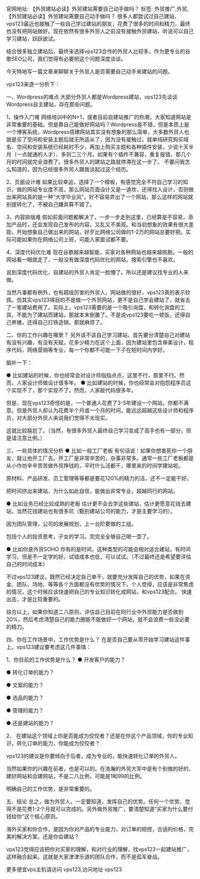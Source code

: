 官网地址:
【外贸建站必读】外贸建站需要自己动手做吗？
标签:
外贸推广,外贸,
【外贸建站必读】外贸建站需要自己动手做吗？
很多人都尝试过自己建站，vps123最近也接触了一些自己学过建站的朋友，花费了很多的时间和精力，最终也没有把网站做好。现在依然有很多外贸人之前没有接触外贸建站，听说可以自己学习建站，跃跃欲试。

结合很多独立建站后，最终来选择vps123合作的外贸人比较多，作为更专业的谷歌SEO公司，我们觉得有必要把这个问题深度谈谈。

今天特地写一篇文章来聊聊关于外贸人是否需要自己动手来建站的问题。

vps123来逐一分析下：

一、Wordpress的难点
大部分外贸人都是Wordpress建站，vps123先谈谈Wordpress自主建站，存在那些问题。

1、操作入门难
网络培训中的N+1，或者目前自建站推广的热潮，大家知道网站是非常重要的基础。但是靠自己能做好网站吗？Wordpress是不错，但是本质上是一个博客系统，Wordpress搭建网站其实没有想象的那么简单，大多数外贸人也就是买了空间和安装主题后就无所适从了，因为没有接触过，就单纯研究购买域名、空间和安装系统已经耗时不少，再加上购买主题和各种插件安装，少说十天半月（一点就通的人才）、多则二三个月。如果有个插件不兼容，重复报错，那几个月的时间就完全浪费了。很多外贸人的建站之路就停滞在这一步了。 不要问我怎么知道的，因为已经很多外贸人跟我谈起过这个经历。

 

2、页面设计难
如果比较幸运，选择了一个模板，有感觉完全不符自己学习的知识，做的网站专业度不高，那么网站页面设计又是一道坎，还得找人设计，否则做出来网站真的是一种“大学毕业风”。好不容易弄出了一个网站，那么这样的网站就别提转化了，不被自己嫌弃算不错了。

 

3、内容排版难
假如前面问题都解决了，一步一步走到这里，已经算是不容易，添加产品时，还会发现自己发布的内容，又乱又不美观。和当初想象的效果有很大差距，开始想象自己做出来的网站，好歹比网络公司做的1-2万的网站总要好把。实际可能如果你在网络公司上班，可能人家面试都不要。

 

4、深度代码优化难
现在谷歌越来越智能，买家对各种网站也越来越挑剔，一般的网站看一眼就走了，一般没有做深度代码优化的网站，搜索引擎也不喜欢。

说到深度代码优化，自建站的外贸人肯定一脸懵了。所以还是建议找专业的人来做。

当然凡事都有例外，也有超级厉害的外贸人，网站做的很好，vps123真的表示钦佩。但其实vps123得目的不是做一个外贸网站，更不是自己学会建站了，就省去了一笔建站费用了。实际上，vps123需要的是一个吸引询盘，和转化询盘的工具，不能为了建站而建站，那就本末倒置了。不是说vps123要吃一顿饭，还得自己养猪，还得自己打铁造锅，那就麻烦了。

 
二、你的工作兴趣在哪里？
另外该不该自己学习建站，首先要分清楚自己对建站有没有兴趣，有没有天赋，花多少精力在这个上面，因为建站里包含审美设计，程序代码，网络营销等专业，每一个你都不可能一下子在短时间内学好。

脑补一下：

● 比如建站的时候，你也经常会对设计师指指点点，这里不行，那里不行。然而，人家设计师做设计很多年。
● 比如建站的时候，你也经常会对抱怨程序员这个实现不了，那个实现不了。然而，人家敲代码很多年。
 

但是，现在vps123奇怪的是，一个普通人花费了3-5年建设一个网站，你都不满意。但是外贸人却认为花费半个月或一个月的时间，能远远超越这些设计师和程序员，对大部分外贸人来说我们觉得不太现实。

这就比较尴尬了。（当然，有很多外贸人最终自己学习变成了高手也有一部分，但是请注意比例。）

 
三、一些具体的情况分析
● 比如一般工厂老板
有句话说：如果你想害死你一个朋友，就让他开工厂去。开工厂是非常辛苦的，杂事非常多。通常一些工厂老板都是从小作坊辛辛苦苦做外贸挣钱的，平时什么活都干，哪里来的时间学建站呢。

原材料、产品研发、员工管理等等都是要花120%的精力的活，还不一定能干好。

把时间挤出来建站，为什么如此自信，能做出非常专业，超越同行的网站。

● 比如业务已经比较成熟的老板
估计更不会去学这些建站，估计更愿意花钱去建站，当然花钱建站也有很多坑（甄别建站公司的能力，才是主要学习的）。

因为团队管理，公司的发展规划，上一台阶要做的工组。

包括个人的投资思考，子女的学习。完完全全够自己喝一壶了。

● 比如你是外贸SOHO
你有的是时间，这种类型的可能会相对适合建站，有时间学习，但是不一定学的好。试错成本也低，可以试试。（不过最终还是希望要评估自己的时间成本）

不过vps123建议，既然已经决定自己单干，就要充分发挥自己的优势，如果在资金、团队、场地、等等各个方面都没有优势的情况下，个人觉得，应该是非常焦虑的情况，这个时候应该快速把自己的专业知识转化成网站，和vps123配合。 快速出击，才是比较重要的。

 

综合以上，如果你知道二八原则，评估自己目前在同行业中外贸能力是否做到20%，然后考虑清楚自己的能力圈能不能做好一个网站，就不会浪费一些没必要的精力。

 

四、你在工作场景中，工作优势是什么？
在是否自己要从零开始学习建站这件事上，vps123建议要考虑这几件事情：

1、你目前的工作优势是什么？
● 开发客户的能力？

● 转化订单的能力？

● 文案的能力？

● 选品的能力？

● 管理的能力？

● 还是建站的能力？

 2、 在建站这个领域上你是否能成为佼佼者？还是在你这个产品领域，你的专业知识，转化订单的能力，你能成为佼佼者？

vps123的建议是你要倾向于后者，成为专业的，能快速转化订单的外贸人。

当然如果你的兴趣在前者，也是可以的。在浩瀚的外贸大军中是有个别做的好的，建好网站和会建网站，不是二八比例，可能是1和99的比例。

明确自己的工作优势，是非常重要的。

 
五、结论
总之，做为外贸人，一定要知道，发挥自己的优势。任何一个优势，觉得不是花费1-2个月就可以完成的。另外做外贸推广，要清楚知道“买家为什么要付钱给你”这个核心原则。

海外买家和你合作，是因为你对产品的专业能力，对订单的把控，合适的价格，完美的解决方案，还是你会建站？

vps123觉得应该把你对买家的理解，和对行业的理解，找vps123一起建站推广，这样融合起来。这就是大家津津乐道的团队合作，而不是孤军奋战。

 

更多便宜vps主机请访问 vps123,访问地址 vps123
